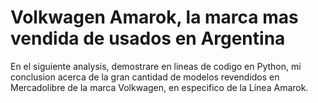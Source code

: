 # Volkwagen Amarok, la marca mas vendida de usados en Argentina
En el siguiente analysis, demostrare en lineas de codigo en Python, mi conclusion acerca de la gran cantidad de modelos revendidos en Mercadolibre de la marca Volkwagen, en especifico de la Línea Amarok.
